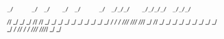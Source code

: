     _/      _/  _/    _/  _/      _/  _/_/_/    _/_/_/_/  _/_/_/
   _/_/    _/  _/    _/  _/_/  _/_/  _/    _/  _/        _/    _/
  _/  _/  _/  _/    _/  _/  _/  _/  _/_/_/    _/_/_/    _/_/_/
 _/    _/_/  _/    _/  _/      _/  _/    _/  _/        _/    _/
_/      _/    _/_/    _/      _/  _/_/_/    _/_/_/_/  _/    _/